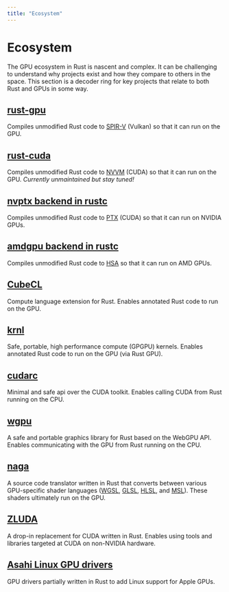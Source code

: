 ```yaml
---
title: "Ecosystem"
---
```


# Ecosystem

The GPU ecosystem in Rust is nascent and complex. It can be challenging to understand
why projects exist and how they compare to others in the space. This section is a
decoder ring for key projects that relate to both Rust and GPUs in some way.

## [rust-gpu](https://github.com/rust-gpu/rust-gpu)

Compiles unmodified Rust code to
[SPIR-V](https://www.khronos.org/spir/) (Vulkan) so that it can run on the GPU.

## [rust-cuda](https://github.com/Rust-GPU/Rust-CUDA)

Compiles unmodified Rust code to
[NVVM](https://docs.nvidia.com/cuda/nvvm-ir-spec/index.html) (CUDA) so that it can run
on the GPU. _Currently unmaintained but stay tuned!_

## [nvptx backend in rustc](https://doc.rust-lang.org/rustc/platform-support/nvptx64-nvidia-cuda.html)

Compiles unmodified Rust code to
[PTX](https://docs.nvidia.com/cuda/parallel-thread-execution/index.html) (CUDA) so that
it can run on NVIDIA GPUs.

## [amdgpu backend in rustc](https://github.com/rust-lang/rust/issues/135024)

Compiles unmodified Rust code to [HSA](https://github.com/RadeonOpenCompute/ROCR-Runtime) so that it can run on AMD GPUs.

## [CubeCL](https://github.com/tracel-ai/cubecl)

Compute language extension for Rust. Enables annotated Rust code to run on the GPU.

## [krnl](https://github.com/charles-r-earp/krnl)

Safe, portable, high performance compute (GPGPU) kernels. Enables annotated Rust code to
run on the GPU (via Rust GPU).

## [cudarc](https://github.com/coreylowman/cudarc)

Minimal and safe api over the CUDA toolkit. Enables calling CUDA from Rust running on
the CPU.

## [wgpu](https://wgpu.rs/)

A safe and portable graphics library for Rust based on the WebGPU API. Enables
communicating with the GPU from Rust running on the CPU.

## [naga](https://github.com/gfx-rs/wgpu/tree/trunk/naga)

A source code translator written in Rust that converts between various GPU-specific
shader languages ([WGSL](https://www.w3.org/TR/WGSL/),
[GLSL](https://en.wikipedia.org/wiki/OpenGL_Shading_Language),
[HLSL](https://en.wikipedia.org/wiki/High-Level_Shader_Language), and
[MSL](https://developer.apple.com/metal/)). These shaders ultimately run on the GPU.

## [ZLUDA](https://github.com/vosen/ZLUDA)

A drop-in replacement for CUDA written in Rust. Enables using tools and libraries
targeted at CUDA on non-NVIDIA hardware.

## [Asahi Linux GPU drivers](https://asahilinux.org/2022/12/gpu-drivers-now-in-asahi-linux/)

GPU drivers partially written in Rust to add Linux support for Apple GPUs.
